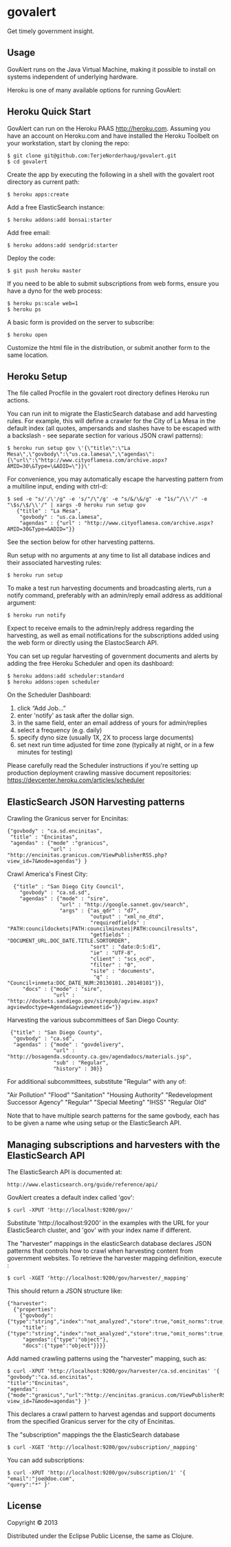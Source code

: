 # govalert

Get timely government insight.

## Usage

GovAlert runs on the Java Virtual Machine, making it possible to install on systems independent of underlying hardware. 

Heroku is one of many available options for running GovAlert:

## Heroku Quick Start

GovAlert can run on the Heroku PAAS <http://heroku.com>. Assuming you have an account on
Heroku.com and have installed the Heroku Toolbelt on your workstation, start by cloning the repo:

    $ git clone git@github.com:TerjeNorderhaug/govalert.git
    $ cd govalert

Create the app by executing the following in a shell with the govalert root directory
as current path:

    $ heroku apps:create

Add a free ElasticSearch instance:

    $ heroku addons:add bonsai:starter

Add free email:

    $ heroku addons:add sendgrid:starter

Deploy the code:

    $ git push heroku master

If you need to be able to submit subscriptions from web forms, ensure you have a dyno for the web process:

    $ heroku ps:scale web=1
    $ heroku ps

A basic form is provided on the server to subscribe:

    $ heroku open

Customize the html file in the distribution, or submit another form to the same location.

## Heroku Setup

The file called Procfile in the govalert root directory defines Heroku run actions.

You can run init to migrate the ElasticSearch database and add harvesting rules. 
For example, this will define a crawler for the City of La Mesa in the default index (all quotes, ampersands and slashes have to be escaped with a backslash - 
see separate section for various JSON crawl patterns):

    $ heroku run setup gov \'{\"title\":\"La Mesa\",\"govbody\":\"us.ca.lamesa\",\"agendas\":{\"url\":\"http://www.cityoflamesa.com/archive.aspx?AMID=30\&Type=\&ADID=\"}}\'

For convenience, you may automatically escape the harvesting pattern from a multiline input, ending with ctrl-d:

    $ sed -e "s/'/\'/g" -e 's/"/\"/g' -e "s/&/\&/g" -e "1s/^/\\'/" -e "\$s/\$/\\'/" | xargs -0 heroku run setup gov 
       {"title" : "La Mesa",
        "govbody" : "us.ca.lamesa",
        "agendas" : {"url" : "http://www.cityoflamesa.com/archive.aspx?AMID=30&Type=&ADID="}}

See the section below for other harvesting patterns.

Run setup with no arguments at any time to list all database indices and their associated harvesting rules:

    $ heroku run setup

To make a test run harvesting documents and broadcasting alerts, run a notify command, preferably with an admin/reply email address as additional argument:

    $ heroku run notify

Expect to receive emails to the admin/reply address regarding the harvesting, 
as well as email notifications for the subscriptions added using the web form or directly using the ElastocSearch API.  

You can set up regular harvesting of government documents and alerts
by adding the free Heroku Scheduler and open its dashboard:

    $ heroku addons:add scheduler:standard
    $ heroku addons:open scheduler

On the Scheduler Dashboard:
  1. click “Add Job…”
  2. enter 'notify' as task after the dollar sign. 
  3. in the same field, enter an email address of yours for admin/replies
  4. select a frequency (e.g. daily)
  5. specify dyno size (usually 1X, 2X to process large documents) 
  6. set next run time adjusted for time zone (typically at night, or in a few minutes for testing)

Please carefully read the Scheduler instructions if you're setting up production deployment
crawling massive document repositories: 
https://devcenter.heroku.com/articles/scheduler

## ElasticSearch JSON Harvesting patterns

Crawling the Granicus server for Encinitas:

    {"govbody" : "ca.sd.encinitas",
     "title" : "Encinitas",
     "agendas" : {"mode" :"granicus",
                  "url" : "http://encinitas.granicus.com/ViewPublisherRSS.php?view_id=7&mode=agendas"} }

Crawl America's Finest City:

      {"title" : "San Diego City Council",
        "govbody" : "ca.sd.sd",
        "agendas" : {"mode" : "sire",
                     "url" : "http://google.sannet.gov/search",
                     "args" : {"as_qdr" : "d7",
                               "output" : "xml_no_dtd",
                               "requiredfields" : "PATH:councildockets|PATH:councilminutes|PATH:councilresults",
                               "getfields" : "DOCUMENT_URL.DOC_DATE.TITLE.SORTORDER",
                               "sort" : "date:D:S:d1",
                               "ie" : "UTF-8",
                               "client" : "scs_ocd",
                               "filter" : "0",
                               "site" : "documents",
                                "q" : "Council+inmeta:DOC_DATE_NUM:20130101..20140101"}},
         "docs" : {"mode" : "sire",
                   "url" : "http://dockets.sandiego.gov/sirepub/agview.aspx?agviewdoctype=Agenda&agviewmeetid="}}


Harvesting the various subcommittees of San Diego County:

     {"title" : "San Diego County",
      "govbody" : "ca.sd",
      "agendas" : {"mode" : "govdelivery",
                   "url" : "http://bosagenda.sdcounty.ca.gov/agendadocs/materials.jsp",
                   "sub" : "Regular",
                   "history" : 30}}

For additional subcommittees, substitute "Regular" with any of:

  "Air Pollution"
  "Flood"
  "Sanitation"
  "Housing Authority"
  "Redevelopment Successor Agency"
  "Regular"
  "Special Meeting"
  "IHSS" 
  "Regular Old"

Note that to have multiple search patterns for the same govbody, each has to be given a name whe using setup or the ElasticSearch API.

## Managing subscriptions and harvesters with the ElasticSearch API

The ElasticSearch API is documented at:

    http://www.elasticsearch.org/guide/reference/api/

GovAlert creates a default index called 'gov':

    $ curl -XPUT 'http://localhost:9200/gov/'

Substitute 'http://localhost:9200' in the examples with the URL for your ElasticSearch cluster, and 'gov' with your index name if different.

The "harvester" mappings in the elasticSearch database declares JSON patterns that controls how to crawl when harvesting content from government websites.
To retrieve the harvester mapping definition, execute : 

    $ curl -XGET 'http://localhost:9200/gov/harvester/_mapping'

This should return a JSON structure like:

    {"harvester":  
      {"properties":
        {"govbody":{"type":"string","index":"not_analyzed","store":true,"omit_norms":true,"index_options":"docs"},
         "title":{"type":"string","index":"not_analyzed","store":true,"omit_norms":true,"index_options":"docs"},
         "agendas":{"type":"object"},
         "docs":{"type":"object"}}}}

Add named crawling patterns using the "harvester" mapping, such as:

    $ curl -XPUT 'http://localhost:9200/gov/harvester/ca.sd.encinitas' '{
    "govbody":"ca.sd.encinitas",
    "title":"Encinitas",
    "agendas":{"mode":"granicus","url":"http://encinitas.granicus.com/ViewPublisherRSS.php?view_id=7&mode=agendas"} }'

This declares a crawl pattern to harvest agendas and support documents from the specified Granicus server for the city of Encinitas.

The "subscription" mappings the the ElasticSearch database 

    $ curl -XGET 'http://localhost:9200/gov/subscription/_mapping'

You can add subscriptions:

    $ curl -XPUT 'http://localhost:9200/gov/subscription/1' '{
    "email":"joe@doe.com",
    "query":"*" }'

## License

Copyright © 2013

Distributed under the Eclipse Public License, the same as Clojure.
